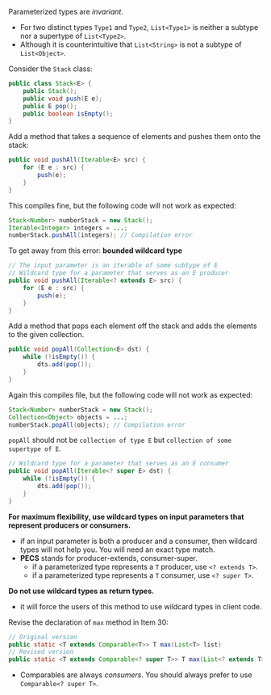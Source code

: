 Parameterized types are *invariant*.
* For two distinct types `Type1` and `Type2`, `List<Type1>` is neither a subtype nor a supertype of `List<Type2>`.
* Although it is counterintuitive that `List<String>` is not a subtype of `List<Object>`.

Consider the `Stack` class:

```java
public class Stack<E> {
    public Stack();
    public void push(E e);
    public E pop();
    public boolean isEmpty();
}
```

Add a method that takes a sequence of elements and pushes them onto the stack:

```java
public void pushAll(Iterable<E> src) {
    for (E e : src) {
        push(e);
    }
}
```

This compiles fine, but the following code will not work as expected:

```java
Stack<Number> numberStack = new Stack();
Iterable<Integer> integers = ...;
numberStack.pushAll(integers); // Compilation error
```

To get away from this error: **bounded wildcard type**

```java
// The input parameter is an iterable of some subtype of E
// Wildcard type for a parameter that serves as an E producer
public void pushAll(Iterable<? extends E> src) {
    for (E e : src) {
        push(e);
    }
}
```

Add a method that pops each element off the stack and adds the elements to the given collection.

```java
public void popAll(Collection<E> dst) {
    while (!isEmpty()) {
        dts.add(pop());
    }
}
```

Again this compiles file, but the following code will not work as expected:

```java
Stack<Number> numberStack = new Stack();
Collection<Object> objects = ...;
numberStack.popAll(objects); // Compilation error
```

`popAll` should not be `collection of type E` but `collection of some supertype of E`.

```java
// Wildcard type for a parameter that serves as an E consumer
public void popAll(Iterable<? super E> dst) {
    while (!isEmpty()) {
        dts.add(pop());
    }
}
```

**For maximum flexibility, use wildcard types on input parameters that represent producers or consumers.**
* if an input parameter is both a producer and a consumer, then wildcard types will not help you. You will need an exact type match.
* **PECS** stands for producer-extends, consumer-super.
  * if a parameterized type represents a `T` producer, use `<? extends T>`.
  * if a parameterized type represents a `T` consumer, use `<? super T>`.

**Do not use wildcard types as return types.**
* it will force the users of this method to use wildcard types in client code.

Revise the declaration of `max` method in Item 30:
```java
// Original version
public static <T extends Comparable<T>> T max(List<T> list)
// Revised version
public static <T extends Comparable<? super T>> T max(List<? extends T> list)
```
* Comparables are always *consumers*. You should always prefer to use `Comparable<? super T>`.

